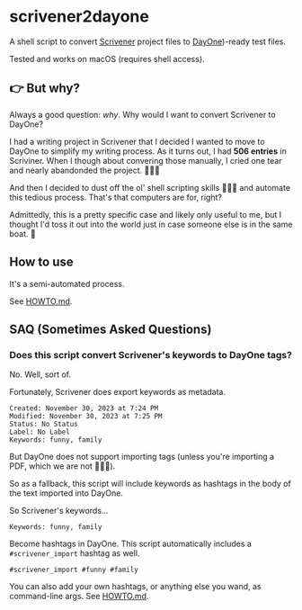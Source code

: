 # scrivener2dayone
A shell script to convert [Scrivener](https://www.literatureandlatte.com/scrivener/overview) project files to [DayOne](https://dayoneapp.com))-ready test files.  

Tested and works on macOS (requires shell access).

## 👉 But why?

Always a good question: *why*.  Why would I want to convert Scrivener to DayOne?

I had a writing project in Scrivener that I decided I wanted to move to DayOne to simplify my writing process.  As it turns out, I had **506 entries** in Scriviner.  When I though about convering those manually, I cried one tear and nearly abandonded the project. 🤦🏻‍♂️

And then I decided to dust off the ol' shell scripting skills 👨🏻‍💻 and automate this tedious process.  That's that computers are for, right?

Admittedly, this is a pretty specific case and likely only useful to me, but I thought I'd toss it out into the world just in case someone else is in the same boat. 🚤

## How to use

It's a semi-automated process.

See [HOWTO.md](HOWTO.md).

## SAQ (Sometimes Asked Questions)

### Does this script convert Scrivener's keywords to DayOne tags?

No.  Well, sort of.

Fortunately, Scrivener does export keywords as metadata.

```
Created: November 30, 2023 at 7:24 PM
Modified: November 30, 2023 at 7:25 PM
Status: No Status
Label: No Label
Keywords: funny, family
```

But DayOne does not support importing tags (unless you're importing a PDF, which we are not 🤷🏻‍♂️).

So as a fallback, this script will include keywords as hashtags in the body of the text imported into DayOne.

So Scrivener's keywords...

``
Keywords: funny, family
``

Become hashtags in DayOne.  This script automatically includes a `#scrivener_import` hashtag as well.

``
#scrivener_import
#funny #family
``

You can also add your own hashtags, or anything else you wand, as command-line args.  See [HOWTO.md](HOWTO.md).
